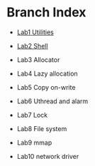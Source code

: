 
# Branch Index

- [Lab1 Utilities](https://github.com/zhayujie/xv6-riscv-fall19/tree/util)

- [Lab2 Shell](https://github.com/zhayujie/xv6-riscv-fall19/tree/sh)

- Lab3 Allocator

- Lab4 Lazy allocation

- Lab5 Copy on-write

- Lab6 Uthread and alarm

- Lab7 Lock

- Lab8 File system

- Lab9 mmap

- Lab10 network driver